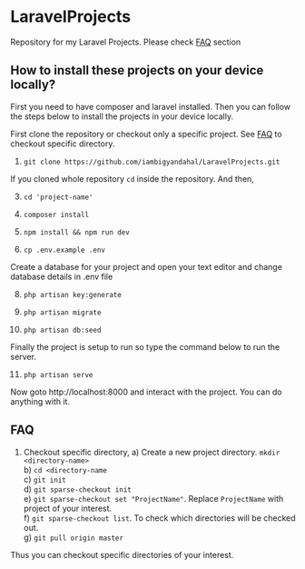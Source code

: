 # LaravelProjects
Repository for my Laravel Projects. Please check [FAQ](#faq) section

## How to install these projects on your device locally?

First you need to have composer and laravel installed. Then you can follow the steps below to install the projects in your device locally.

First clone the repository or checkout only a specific project. See [FAQ](#faq) to checkout specific directory.

1) `git clone https://github.com/iambigyandahal/LaravelProjects.git`  

If you cloned whole repository `cd` inside the repository. And then,

3) `cd 'project-name'`

4) `composer install`  

5) `npm install && npm run dev`  

6) `cp .env.example .env`  

Create a database for your project and open your text editor and change database details in .env file

8) `php artisan key:generate`  

9) `php artisan migrate`  

10) `php artisan db:seed`  

Finally the project is setup to run so type the command below to run the server.

11) `php artisan serve`  

Now goto http://localhost:8000 and interact with the project. You can do anything with it.

## FAQ
1) Checkout specific directory,
	a) Create a new project directory. `mkdir <directory-name>`  
	b) `cd <directory-name`  
	c) `git init`  
	d) `git sparse-checkout init`  
	e) `git sparse-checkout set "ProjectName"`. Replace `ProjectName` with project of your interest.  
	f) `git sparse-checkout list`. To check which directories will be checked out.  
	g) `git pull origin master`  

Thus you can checkout specific directories of your interest.
